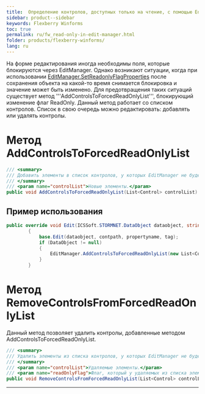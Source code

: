 ```yaml
---
title:  Определение контролов, доступных только на чтение, с помощью EditManager
sidebar: product--sidebar
keywords: Flexberry Winforms
toc: true
permalink: ru/fw_read-only-in-edit-manager.html
folder: products/flexberry-winforms/
lang: ru
---
```


На форме редактирования иногда необходимы поля, которые блокируются через EditManager. Однако возникают ситуации, когда при использовании [EditManager.SetReadonlyFlagProperties](edit-manager-set-readonly-flag-properties.html) после сохранения объекта на какой-то время снимается блокировка и значение может быть изменено. Для предотвращения таких ситуаций существует метод '''AddControlsToForcedReadOnlyList''', блокирующий изменение флаг ReadOnly. Данный метод работает со списком контролов. Список в свою очередь можно редактировать: добавлять или удалять контролы.

# Метод AddControlsToForcedReadOnlyList

```cs
/// <summary>
/// Добавить элементы в список контролов, у которых EditManager не будет менять флаг ReadOnly.
/// </summary>
/// <param name="controlList">Новые элементы.</param>
public void AddControlsToForcedReadOnlyList(List<Control> controlList)
```
## Пример использования
```cs 
public override void Edit(ICSSoft.STORMNET.DataObject dataobject, string contpath, string propertyname, object tag)
        {
            base.Edit(dataobject, contpath, propertyname, tag);
            if (DataObject != null)
            {
                EditManager.AddControlsToForcedReadOnlyList(new List<Control>() { ctrlФИО });
            }
        }
```

# Метод RemoveControlsFromForcedReadOnlyList
Данный метод позволяет удалить контролы, добавленные методом AddControlsToForcedReadOnlyList.
```cs 
/// <summary>
/// Удалить элементы из списка контролов, у которых EditManager не будет менять флаг ReadOnly.
/// </summary>
/// <param name="controlList">Удаляемые элементы.</param>
/// <param name="readOnlyFlag">Флаг, который у удаляемых из списка элементов нужно проставить в свойство ReadOnly.</param>
public void RemoveControlsFromForcedReadOnlyList(List<Control> controlList, bool readOnlyFlag = false)
```

----